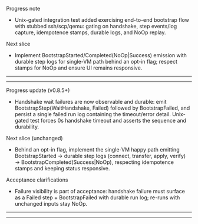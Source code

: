 
Progress note
- Unix-gated integration test added exercising end-to-end bootstrap flow with stubbed ssh/scp/qemu: gating on handshake, step events/log capture, idempotence stamps, durable logs, and NoOp replay.

Next slice
- Implement BootstrapStarted/Completed(NoOp|Success) emission with durable step logs for single-VM path behind an opt-in flag; respect stamps for NoOp and ensure UI remains responsive.


---


---
Progress update (v0.8.5+)
- Handshake wait failures are now observable and durable: emit BootstrapStep(WaitHandshake, Failed) followed by BootstrapFailed, and persist a single failed run log containing the timeout/error detail. Unix-gated test forces 0s handshake timeout and asserts the sequence and durability.

Next slice (unchanged)
- Behind an opt-in flag, implement the single-VM happy path emitting BootstrapStarted → durable step logs (connect, transfer, apply, verify) → BootstrapCompleted(Success|NoOp), respecting idempotence stamps and keeping status responsive.

Acceptance clarifications
- Failure visibility is part of acceptance: handshake failure must surface as a Failed step + BootstrapFailed with durable run log; re-runs with unchanged inputs stay NoOp.
---


---

